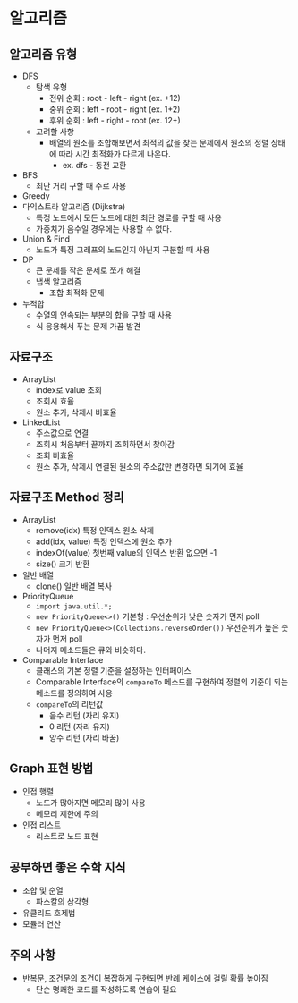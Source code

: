 # 알고리즘

## 알고리즘 유형

- DFS
    - 탐색 유형
        - 전위 순회 : root - left - right (ex. +12)
        - 중위 순회 : left - root - right (ex. 1+2)
        - 후위 순회 : left - right - root (ex. 12+)
    - 고려할 사항
        - 배열의 원소를 조합해보면서 최적의 값을 찾는 문제에서 원소의 정렬 상태에 따라 시간 최적화가 다르게 나온다.
            - ex. dfs - 동전 교환
- BFS
    - 최단 거리 구할 때 주로 사용
- Greedy
- 다익스트라 알고리즘 (Dijkstra)
    - 특정 노드에서 모든 노드에 대한 최단 경로를 구할 때 사용
    - 가중치가 음수일 경우에는 사용할 수 없다.
- Union & Find
    - 노드가 특정 그래프의 노드인지 아닌지 구분할 때 사용
- DP
    - 큰 문제를 작은 문제로 쪼개 해결
    - 냅색 알고리즘
        - 조합 최적화 문제
- 누적합
    - 수열의 연속되는 부분의 합을 구할 때 사용
    - 식 응용해서 푸는 문제 가끔 발견

## 자료구조

- ArrayList
    - index로 value 조회
    - 조회시 효율
    - 원소 추가, 삭제시 비효율
- LinkedList
    - 주소값으로 연결
    - 조회시 처음부터 끝까지 조회하면서 찾아감
    - 조회 비효율
    - 원소 추가, 삭제시 연결된 원소의 주소값만 변경하면 되기에 효율

## 자료구조 Method 정리

- ArrayList
    - remove(idx) 특정 인덱스 원소 삭제
    - add(idx, value) 특정 인덱스에 원소 추가
    - indexOf(value) 첫번째 value의 인덱스 반환 없으면 -1
    - size() 크기 반환
- 일반 배열
    - clone() 일반 배열 복사
- PriorityQueue
    - `import java.util.*;`
    - `new PriorityQueue<>()` 기본형 : 우선순위가 낮은 숫자가 먼저 poll
    - `new PriorityQueue<>(Collections.reverseOrder())` 우선순위가 높은 숫자가 먼저 poll
    - 나머지 메소드들은 큐와 비슷하다.
- Comparable Interface
    - 클래스의 기본 정렬 기준을 설정하는 인터페이스
    - Comparable Interface의 `compareTo` 메소드를 구현하여 정렬의 기준이 되는 메소드를 정의하여 사용
    - `compareTo`의 리턴값
        - 음수 리턴 (자리 유지)
        - 0 리턴 (자리 유지)
        - 양수 리턴 (자리 바꿈)

## Graph 표현 방법

- 인접 행렬
    - 노드가 많아지면 메모리 많이 사용
    - 메모리 제한에 주의
- 인접 리스트
    - 리스트로 노드 표현

## 공부하면 좋은 수학 지식

- 조합 및 순열
    - 파스칼의 삼각형
- 유클리드 호제법
- 모듈러 연산

## 주의 사항

- 반복문, 조건문의 조건이 복잡하게 구현되면 반례 케이스에 걸릴 확률 높아짐
    - 단순 명쾌한 코드를 작성하도록 연습이 필요

